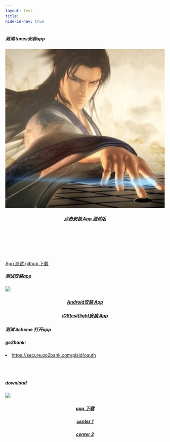 ```yaml
---
layout: test
title: 
hide-in-nav: true
---
```



<h5>测试itunes安装app</h5>

<img herf="itms-services://?action=download-manifest&url=https://raw.githubusercontent.com/poos/testIpa/local/manifest.plist"
     class="corner-icon" src="https://raw.githubusercontent.com/poos/testIpa/master/icon512.png"/>
</img>
<h5 style="text-align:center">
  <a href="itms-services://?action=download-manifest&url=https://raw.githubusercontent.com/poos/testIpa/local/manifest.plist">点击安装 App 测试版</a>
</h5>
<br />
<br />
<br />
<br />
<br />

<a href="itms-services://?action=download-manifest&url=https://raw.githubusercontent.com/poos/testIpa/master/manifest.plist">App 测试 github 下载</a>


<h5>测试安装app</h5>

<img class="corner-icon" src="http://192.168.3.8:4000/test/qr_code.png"/></img>
<h5 style="text-align:center">
  <a href="http://192.168.3.8:4000/test/app-release.apk">Android安装 App </a>
</h5>
<h5 style="text-align:center">
  <a href="https://testflight.apple.com/join/9ygHlCCc">iOStestflight安装 App  </a>
</h5>

<h5>测试 Scheme 打开app</h5>

<h5>go2bank:</h5>
<li><a href="https://secure.go2bank.com/plaid/oauth">https://secure.go2bank.com/plaid/oauth</a></li>

<!--
<h5>应用内 zhimawenda:</h5>
<li><a href="zhimawenda://jump/answer?aid=1">zhimawenda://jump/answer?aid=136864</a></li>


<h5>浏览器 https</h5>
<li><a href="https://www.zhimawenda.com/answers/136864">https://www.zhimawenda.com/answers/136864</a></li>


<h5>浏览器 Scheme:TD0014</h5>
<li><a href="TD0014://www.zhimawenda.com/answers/136864">TD0014://www.zhimawenda.com/answers/136864</a></li>


<h5>微信 应用宝（打开下载）</h5>
<li><a href="http://a.app.qq.com/o/simple.jsp?pkgname=com.zhimawenda">http://a.app.qq.com/o/simple.jsp?pkgname=com.zhimawenda</a></li>


<h5>微信（跳转 app）</h5>
<li>引导在 Safari 中打开</li> -->

<br />
<br />
<br />

<h5>download</h5>

<img class="corner-icon" src="http://192.168.3.8:4000/test/qr_code.png"/></img>

<h5 style="text-align:center">
  <a href="http://10.80.56.29:4000/test/aaa.zip">aaa 下载 </a>
</h5>

<h5 style="text-align:center">
  <a href="http://10.80.56.29:4000/test/gdcrootca01.cer">center 1 </a>
</h5>

<h5 style="text-align:center">
  <a href="http://10.80.56.29:4000/test/GDCSUBCA01.cer">center 2 </a>
</h5>
